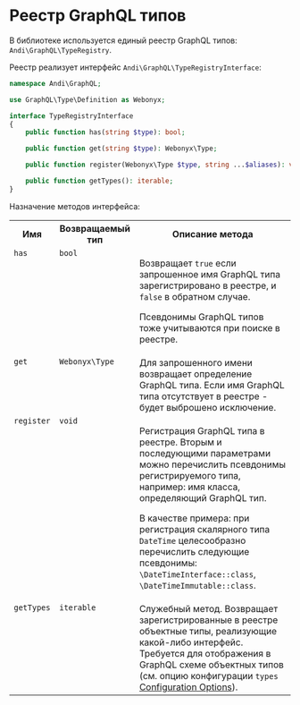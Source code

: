 # Реестр GraphQL типов

В библиотеке используется единый реестр GraphQL типов: `Andi\GraphQL\TypeRegistry`.

Реестр реализует интерфейс `Andi\GraphQL\TypeRegistryInterface`:

```php
namespace Andi\GraphQL;

use GraphQL\Type\Definition as Webonyx;

interface TypeRegistryInterface
{
    public function has(string $type): bool;

    public function get(string $type): Webonyx\Type;

    public function register(Webonyx\Type $type, string ...$aliases): void;

    public function getTypes(): iterable;
}
```

Назначение методов интерфейса:

<table>
    <tr>
        <th>Имя</th>
        <th>Возвращаемый тип</th>
        <th>Описание метода</th>
    </tr>
    <tr>
        <td valign="top"><code>has</code></td>
        <td valign="top"><code>bool</code></td>
        <td valign="top">
            <p>
                Возвращает <code>true</code> если запрошенное имя GraphQL типа зарегистрировано в реестре,
                и <code>false</code> в обратном случае.
            </p>
            <p>
                Псевдонимы GraphQL типов тоже учитываются при поиске в реестре.
            </p>
        </td>
    </tr>
    <tr>
        <td valign="top"><code>get</code></td>
        <td valign="top"><code>Webonyx\Type</code></td>
        <td valign="top">
            Для запрошенного имени возвращает определение GraphQL типа. Если имя GraphQL типа отсутствует
            в реестре - будет выброшено исключение.
        </td>
    </tr>
    <tr>
        <td valign="top"><code>register</code></td>
        <td valign="top"><code>void</code></td>
        <td valign="top">
            <p>
                Регистрация GraphQL типа в реестре. Вторым и последующими параметрами можно перечислить
                псевдонимы регистрируемого типа, например: имя класса, определяющий GraphQL тип.
            </p>
            <p>
                В качестве примера: при регистрация скалярного типа <code>DateTime</code> целесообразно
                перечислить следующие псевдонимы: <code>\DateTimeInterface::class</code>,
                <code>\DateTimeImmutable::class</code>.
            </p>
        </td>
    </tr>
    <tr>
        <td valign="top"><code>getTypes</code></td>
        <td valign="top"><code>iterable</code></td>
        <td valign="top">
            Служебный метод. Возвращает зарегистрированные в реестре объектные типы, реализующие какой-либо
            интерфейс. Требуется для отображения в GraphQL схеме объектных типов (см. опцию конфигурации
            <code>types</code> <a href="https://webonyx.github.io/graphql-php/schema-definition/#configuration-options">Configuration Options</a>).
        </td>
    </tr>
</table>
